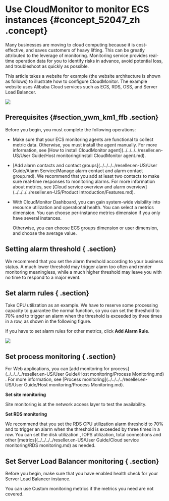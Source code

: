 # Use CloudMonitor to monitor ECS instances {#concept_52047_zh .concept}

Many businesses are moving to cloud computing because it is cost-effective, and saves customers of heavy lifting. This can be greatly attributed to the leverage of monitoring. Monitoring service provides real-time operation data for you to identify risks in advance, avoid potential loss, and troubleshoot as quickly as possible.

This article takes a website for example \(the website architecture is shown as follows\) to illustrate how to configure CloudMonitor. The example website uses Alibaba Cloud services such as ECS, RDS, OSS, and Server Load Balancer.

![](http://static-aliyun-doc.oss-cn-hangzhou.aliyuncs.com/assets/img/9813/153922821612496_en-US.png)

## Prerequisites {#section_ywm_km1_ffb .section}

Before you begin, you must complete the following operations:

-   Make sure that your ECS monitoring agents are functional to collect metric data. Otherwise, you must install the agent manually. For more information, see [How to install CloudMonitor agent](../../../../reseller.en-US/User Guide/Host monitoring/Install CloudMonitor agent.md).
-   [Add alarm contacts and contact groups](../../../../reseller.en-US/User Guide/Alarm Service/Manage alarm contact and alarm contact group.md). We recommend that you add at least two contacts to make sure real-time responses to monitoring alarms. For more information about metrics, see [Cloud service overview and alarm overview](../../../../reseller.en-US/Product Introduction/Features.md).
-   With CloudMonitor Dashboard, you can gain system-wide visibility into resource utilization and operational health. You can select a metrics dimension. You can choose per-instance metrics dimension if you only have several instances.

    Otherwise, you can choose ECS groups dimension or user dimension, and choose the average value.


## Setting alarm threshold { .section}

We recommend that you set the alarm threshold according to your business status. A much lower threshold may trigger alarm too often and render monitoring meaningless, while a much higher threshold may leave you with no time to respond to a major event.

## Set alarm rules { .section}

Take CPU utilization as an example. We have to reserve some processing capacity to guarantee the normal function, so you can set the threshold to 70% and to trigger an alarm when the threshold is exceeded by three times in a row, as shown in the following figure.

If you have to set alarm rules for other metrics, click **Add Alarm Rule**.

![](http://static-aliyun-doc.oss-cn-hangzhou.aliyuncs.com/assets/img/9813/153922821612500_en-US.png)

## Set process monitoring { .section}

For Web applications, you can [add monitoring for process](../../../../reseller.en-US/User Guide/Host monitoring/Process Monitoring.md) . For more information, see [Process monitoring](../../../../reseller.en-US/User Guide/Host monitoring/Process Monitoring.md).

**Set site monitoring**

Site monitoring is at the network access layer to test the availability.

**Set RDS monitoring**

We recommend that you set the RDS CPU utilization alarm threshold to 70% and to trigger an alarm when the threshold is exceeded by three times in a row. You can set the disk utilization , IOPS utilization, total connections and other [metrics](../../../../reseller.en-US/User Guide/Cloud service monitoring/RDS monitoring.md) as needed.

## Set Server Load Balancer monitoring { .section}

Before you begin, make sure that you have enabled health check for your Server Load Balancer instance.

You can use Custom monitoring metrics if the metrics you need are not covered.

